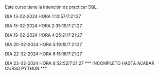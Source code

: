 Este curso tiene la intención de practicar SQL.

DIA 13-02-2024 HORA 1:10:57/7:21:27

DIA 15-02-2024 HORA 2:35:19/7:21:27

DIA 19-02-2024 HORA 4:25:21/7:21:27

DIA 20-02-2024 HORA 5:19:15/7:21:27

DIA 22-02-2024 HORA 6:15:16/7:21:27

DIA 23-02-2024 HORA 6:52:52/7:21:27 *** INCOMPLETO HASTA ACABAR CURSO PYTHON ***